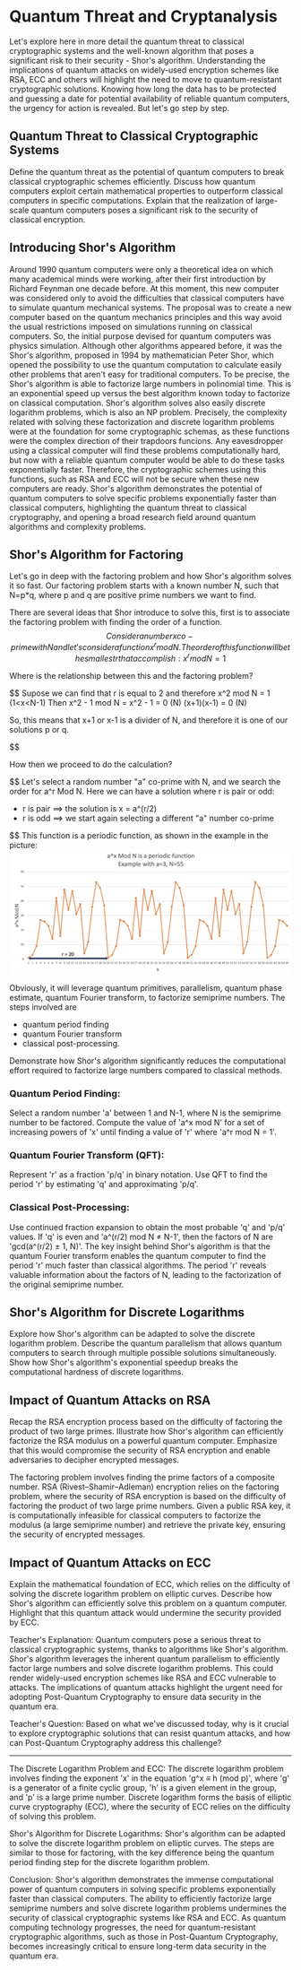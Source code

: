 # Quantum Threat and Cryptanalysis

Let's explore here in more detail the quantum threat to classical cryptographic systems and the well-known algorithm that poses a significant risk to their security - Shor's algorithm. Understanding the implications of quantum attacks on widely-used encryption schemes like RSA, ECC and others will highlight the need to move to quantum-resistant cryptographic solutions. Knowing how long the data has to be protected and guessing a date for potential availability of reliable quantum computers, the urgency for action is revealed. But let's go step by step.

## Quantum Threat to Classical Cryptographic Systems

Define the quantum threat as the potential of quantum computers to break classical cryptographic schemes efficiently.
Discuss how quantum computers exploit certain mathematical properties to outperform classical computers in specific computations.
Explain that the realization of large-scale quantum computers poses a significant risk to the security of classical encryption.

## Introducing Shor's Algorithm

Around 1990 quantum computers were only a theoretical idea on which many academical minds were working, after their first introduction by Richard Feynman one decade before. At this moment, this new computer was considered only to avoid the difficulties that classical computers have to simulate quantum mechanical systems. The proposal was to create a new computer based on the quantum mechanics principles and this way avoid the usual restrictions imposed on simulations running on classical computers. So, the initial purpose devised for quantum computers was physics simulation. 
Although other algorithms appeared before, it was the Shor's algorithm, proposed in 1994 by mathematician Peter Shor, which opened the possibility to use the quantum computation to calculate easily other problems that aren't easy for traditional computers. To be precise, the Shor's algorithm is able to factorize large numbers in polinomial time. This is an exponential speed up versus the best algorithm known today to factorize on classical computation. Shor's algorithm solves also easily discrete logarithm problems, which is also an NP problem.
Precisely, the complexity related with solving these factorization and discrete logarithm problems were at the foundation for some cryptographic schemas, as these functions were the complex direction of their trapdoors funcions. Any eavesdropper using a classical computer will find these problems computationally hard, but now with a reliable quantum computer would be able to do these tasks exponentially faster. Therefore, the cryptographic schemes using this functions, such as RSA and ECC will not be secure when these new computers are ready. Shor's algorithm demonstrates the potential of quantum computers to solve specific problems exponentially faster than classical computers, highlighting the quantum threat to classical cryptography, and opening a broad research field around quantum algorithms and complexity problems.

## Shor's Algorithm for Factoring

Let's go in deep with the factoring problem and how Shor's algorithm solves it so fast.
Our factoring problem starts with a known number N, such that N=p*q, where p and q are positive prime numbers we want to find.

There are several ideas that Shor introduce to solve this, first is to associate the factoring problem with finding the order of a function.
$$
Consider a number x co-prime with N and let's consider a function x^r mod N. The order of this function will be the smallest r that accomplish: 
x^r mod N = 1
$$

Where is the relationship between this and the factoring problem?

$$
Supose we can find that r is equal to 2 and therefore 
x^2 mod N = 1 (1<x<N-1)
Then
x^2 - 1 mod N = x^2 - 1 = 0 (N)
(x+1)(x-1) = 0 (N)

So, this means that x+1 or x-1 is a divider of N, and therefore it is one of our solutions p or q.

$$

How then we proceed to do the calculation?

$$
Let's select a random number "a" co-prime with N, and we search the order for a^r Mod N.
Here we can have a solution where r is pair or odd:
- r is pair ==> the solution is x = a^(r/2)
- r is odd ==> we start again selecting a different "a" number co-prime

$$
This function is a periodic function, as shown in the example in the picture:
![Example](./images/periodic_function.jpg)


Obviously, it will leverage quantum primitives, parallelism, quantum phase estimate, quantum Fourier transform, to factorize semiprime numbers.
The steps involved are
- quantum period finding 
- quantum Fourier transform
- classical post-processing.

Demonstrate how Shor's algorithm significantly reduces the computational effort required to factorize large numbers compared to classical methods.

### Quantum Period Finding:

Select a random number 'a' between 1 and N-1, where N is the semiprime number to be factored.
Compute the value of 'a^x mod N' for a set of increasing powers of 'x' until finding a value of 'r' where 'a^r mod N = 1'.

### Quantum Fourier Transform (QFT):

Represent 'r' as a fraction 'p/q' in binary notation.
Use QFT to find the period 'r' by estimating 'q' and approximating 'p/q'.

### Classical Post-Processing:

Use continued fraction expansion to obtain the most probable 'q' and 'p/q' values.
If 'q' is even and 'a^(r/2) mod N ≠ N-1', then the factors of N are 'gcd(a^(r/2) ± 1, N)'.
The key insight behind Shor's algorithm is that the quantum Fourier transform enables the quantum computer to find the period 'r' much faster than classical algorithms. The period 'r' reveals valuable information about the factors of N, leading to the factorization of the original semiprime number.



## Shor's Algorithm for Discrete Logarithms

Explore how Shor's algorithm can be adapted to solve the discrete logarithm problem.
Describe the quantum parallelism that allows quantum computers to search through multiple possible solutions simultaneously.
Show how Shor's algorithm's exponential speedup breaks the computational hardness of discrete logarithms.

## Impact of Quantum Attacks on RSA

Recap the RSA encryption process based on the difficulty of factoring the product of two large primes.
Illustrate how Shor's algorithm can efficiently factorize the RSA modulus on a powerful quantum computer.
Emphasize that this would compromise the security of RSA encryption and enable adversaries to decipher encrypted messages.

The factoring problem involves finding the prime factors of a composite number. RSA (Rivest–Shamir–Adleman) encryption relies on the factoring problem, where the security of RSA encryption is based on the difficulty of factoring the product of two large prime numbers. Given a public RSA key, it is computationally infeasible for classical computers to factorize the modulus (a large semiprime number) and retrieve the private key, ensuring the security of encrypted messages.

## Impact of Quantum Attacks on ECC

Explain the mathematical foundation of ECC, which relies on the difficulty of solving the discrete logarithm problem on elliptic curves.
Describe how Shor's algorithm can efficiently solve this problem on a quantum computer.
Highlight that this quantum attack would undermine the security provided by ECC.

Teacher's Explanation:
Quantum computers pose a serious threat to classical cryptographic systems, thanks to algorithms like Shor's algorithm. Shor's algorithm leverages the inherent quantum parallelism to efficiently factor large numbers and solve discrete logarithm problems. This could render widely-used encryption schemes like RSA and ECC vulnerable to attacks. The implications of quantum attacks highlight the urgent need for adopting Post-Quantum Cryptography to ensure data security in the quantum era.

Teacher's Question:
Based on what we've discussed today, why is it crucial to explore cryptographic solutions that can resist quantum attacks, and how can Post-Quantum Cryptography address this challenge?

---------





The Discrete Logarithm Problem and ECC:
The discrete logarithm problem involves finding the exponent 'x' in the equation 'g^x ≡ h (mod p)', where 'g' is a generator of a finite cyclic group, 'h' is a given element in the group, and 'p' is a large prime number. Discrete logarithm forms the basis of elliptic curve cryptography (ECC), where the security of ECC relies on the difficulty of solving this problem.

Shor's Algorithm for Discrete Logarithms:
Shor's algorithm can be adapted to solve the discrete logarithm problem on elliptic curves. The steps are similar to those for factoring, with the key difference being the quantum period finding step for the discrete logarithm problem.

Conclusion:
Shor's algorithm demonstrates the immense computational power of quantum computers in solving specific problems exponentially faster than classical computers. The ability to efficiently factorize large semiprime numbers and solve discrete logarithm problems undermines the security of classical cryptographic systems like RSA and ECC. As quantum computing technology progresses, the need for quantum-resistant cryptographic algorithms, such as those in Post-Quantum Cryptography, becomes increasingly critical to ensure long-term data security in the quantum era.




